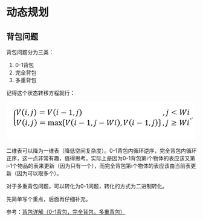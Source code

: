 # 动态规划

## 背包问题

背包问题分为三类：
1. 0-1背包
2. 完全背包
3. 多重背包

记得这个状态转移方程就行：

![](../Images/背包问题的状态转移方程.png)

二维表可以降为一维表（降低空间复杂度）。0-1背包内循环逆序，完全背包内循环正序，这一点非常有趣，值得思考。实际上是因为0-1背包第i个物体的表应该又第i-1个物品的表来更新（因为只有一个），而完全背包第i个物体的表应该由当前表更新（因为可以取多个）。

对于多重背包问题，可以转化为0-1问题，转化的方式为二进制转化。

先简单写个重点，后面再仔细补充。

参考：[背包详解（0-1背包，完全背包，多重背包）](https://blog.csdn.net/Septembre_/article/details/81111812)

